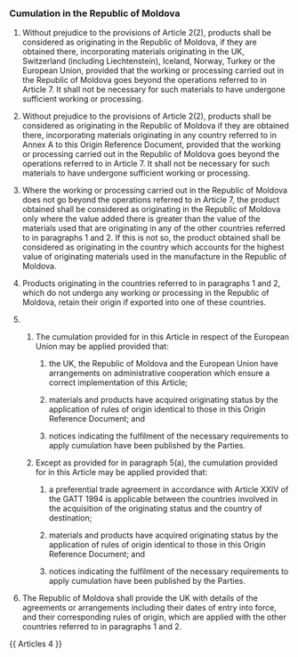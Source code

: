 ### Cumulation in the Republic of Moldova

1. Without prejudice to the provisions of Article 2(2), products shall be considered as originating in the Republic of Moldova, if they are obtained there, incorporating materials originating in the UK, Switzerland (including Liechtenstein), Iceland, Norway, Turkey or the European Union, provided that the working or processing carried out in the Republic of Moldova goes beyond the operations referred to in Article 7. It shall not be necessary for such materials to have undergone sufficient working or processing.

2. Without prejudice to the provisions of Article 2(2), products shall be considered as originating in the Republic of Moldova if they are obtained there, incorporating materials originating in any country referred to in Annex A to this Origin Reference Document, provided that the working or processing carried out in the Republic of Moldova goes beyond the operations referred to in Article 7. It shall not be necessary for such materials to have undergone sufficient working or processing.

3. Where the working or processing carried out in the Republic of Moldova does not go beyond the operations referred to in Article 7, the product obtained shall be considered as originating in the Republic of Moldova only where the value added there is greater than the value of the materials used that are originating in any of the other countries referred to in paragraphs 1 and 2. If this is not so, the product obtained shall be considered as originating in the country which accounts for the highest value of originating materials used in the manufacture in the Republic of Moldova.

4. Products originating in the countries referred to in paragraphs 1 and 2, which do not undergo any working or processing in the Republic of Moldova, retain their origin if exported into one of these countries.

5.
   1. The cumulation provided for in this Article in respect of the European Union may be applied provided that:

      1. the UK, the Republic of Moldova and the European Union have arrangements on administrative cooperation which ensure a correct implementation of this Article;

      2. materials and products have acquired originating status by the application of rules of origin identical to those in this Origin Reference Document; and

      3. notices indicating the fulfilment of the necessary requirements to apply cumulation have been published by the Parties.

   2. Except as provided for in paragraph 5(a), the cumulation provided for in this Article may be applied provided that:

      1. a preferential trade agreement in accordance with Article XXIV of the GATT 1994 is applicable between the countries involved in the acquisition of the originating status and the country of destination;

      2. materials and products have acquired originating status by the application of rules of origin identical to those in this Origin Reference Document; and

      3. notices indicating the fulfilment of the necessary requirements to apply cumulation have been published by the Parties.

6. The Republic of Moldova shall provide the UK with details of the agreements or arrangements including their dates of entry into force, and their corresponding rules of origin, which are applied with the other countries referred to in paragraphs 1 and 2.

{{ Articles 4 }}
